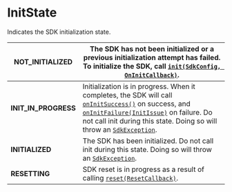 # InitState

Indicates the SDK initialization state.

| **NOT\_INITIALIZED**   | The SDK has not been initialized or a previous initialization attempt has failed. To initialize the SDK, call [`init(SdkConfig, OnInitCallback)`](sentiance.md#init).                                                                                                                                        |
| ---------------------- | ------------------------------------------------------------------------------------------------------------------------------------------------------------------------------------------------------------------------------------------------------------------------------------------------------------ |
| **INIT\_IN\_PROGRESS** | Initialization is in progress. When it completes, the SDK will call [`onInitSuccess()`](oninitcallback/#oninitsuccess) on success, and [`onInitFailure(InitIssue)`](oninitcallback/#oninitfailure) on failure. Do not call init during this state. Doing so will throw an [`SdkException`](sdkexception.md). |
| **INITIALIZED**        | The SDK has been initialized. Do not call init during this state. Doing so will throw an [`SdkException`](sdkexception.md).                                                                                                                                                                                  |
| **RESETTING**          | SDK reset is in progress as a result of calling [`reset(ResetCallback)`](sentiance.md#reset).                                                                                                                                                                                                                |

